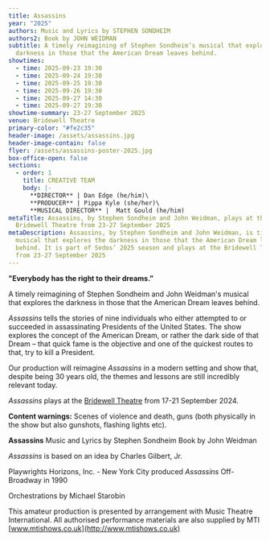 ```yaml
---
title: Assassins
year: "2025"
authors: Music and Lyrics by STEPHEN SONDHEIM
authors2: Book by JOHN WEIDMAN
subtitle: A timely reimagining of Stephen Sondheim’s musical that explores the
  darkness in those that the American Dream leaves behind.
showtimes:
  - time: 2025-09-23 19:30
  - time: 2025-09-24 19:30
  - time: 2025-09-25 19:30
  - time: 2025-09-26 19:30
  - time: 2025-09-27 14:30
  - time: 2025-09-27 19:30
showtime-summary: 23-27 September 2025
venue: Bridewell Theatre
primary-color: "#fe2c35"
header-image: /assets/assassins.jpg
header-image-contain: false
flyer: /assets/assassins-poster-2025.jpg
box-office-open: false
sections:
  - order: 1
    title: CREATIVE TEAM
    body: |-
      **DIRECTOR** | Dan Edge (he/him)\
      **PRODUCER** | Pippa Kyle (she/her)\
      **MUSICAL DIRECTOR** |  Matt Gould (he/him)
metaTitle: Assassins, by Stephen Sondheim and John Weidman, plays at the
  Bridewell Theatre from 23-27 September 2025
metaDescription: Assassins, by Stephen Sondheim and John Weidman, is timely
  musical that explores the darkness in those that the American Dream leaves
  behind. It is part of Sedos’ 2025 season and plays at the Bridewell Theatre
  from 23-27 September 2025
---
```

**"Everybody has the right to their dreams.”**

A timely reimagining of Stephen Sondheim and John Weidman's musical that explores the darkness in those that the American Dream leaves behind.

*Assassins* tells the stories of nine individuals who either attempted to or succeeded in assassinating Presidents of the United States. The show explores the concept of the American Dream, or rather the dark side of that Dream – that quick fame is the objective and one of the quickest routes to that, try to kill a President. 

Our production will reimagine *Assassins* in a modern setting and show that, despite being 30 years old, the themes and lessons are still incredibly relevant today.

*Assassins* plays at the [Bridewell Theatre](https://www.sedos.co.uk/venues/bridewell) from 17-21 September 2024.

**Content warnings:** Scenes of violence and death, guns (both physically in the show but also gunshots, flashing lights etc).

**Assassins**
Music and Lyrics by Stephen Sondheim 
Book by John Weidman

*Assassins* is based on an idea by Charles Gilbert, Jr.

Playwrights Horizons, Inc. - New York City produced *Assassins* Off-Broadway in 1990

Orchestrations by Michael Starobin

This amateur production is presented by arrangement with Music Theatre International. All authorised performance materials are also supplied by MTI [www.mtishows.co.uk](http://www.mtishows.co.uk)